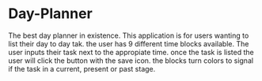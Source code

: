 # Day-Planner
The best day planner in existence. 
This application is for users wanting to list their day to day tak.
the user has 9 different time blocks available.
The user inputs their task next to the appropiate time.
once the task is listed the user will click the button with the save icon.
the blocks turn colors to signal if the task in a current, present or past stage.

